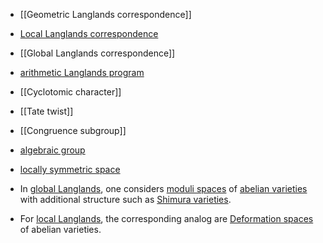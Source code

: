 - [[Geometric Langlands correspondence]]
- [Local Langlands correspondence](Local%20Langlands%20correspondence.md)
- [[Global Langlands correspondence]]
- [arithmetic Langlands program](arithmetic%20Langlands%20program)
- [[Cyclotomic character]]
- [[Tate twist]]
- [[Congruence subgroup]]
- [algebraic group](algebraic%20group.md)
- [locally symmetric space](locally%20symmetric%20space)

- In [global Langlands](Global%20Langlands%20correspondence.md), one considers [moduli spaces](../Moduli%20space.md) of [abelian varieties](../abelian%20variety.md) with additional structure such as [Shimura varieties](Shimura%20variety).

- For [local Langlands](Local%20Langlands%20correspondence.md), the corresponding analog are [Deformation spaces](Deformation%20space) of abelian varieties.
